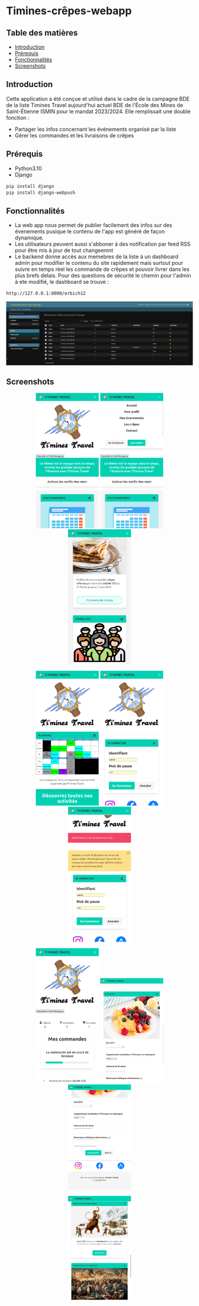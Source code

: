 # Timines-crêpes-webapp

## Table des matières
- [Introduction](#introduction)
- [Prérequis](#prérequis)
- [Fonctionnalités](#fonctionnalités)
- [Screenshots](#screenshots)

## Introduction
Cette application a été conçue et utilisé dans le cadre de la campagne BDE de la liste Timines Travel 
aujourd'hui actuel BDE de l'École des Mines de Saint-Étienne ISMIN pour le mandat 2023/2024.
Elle remplissait une double fonction : 
  - Partager les infos concernant les événements organisé par la liste
  - Gérer les commandes et les livraisons de crêpes

## Prérequis
- Python3.10
- Django
```bash
pip install django
pip install django-webpush
```

## Fonctionnalités
* La web app nous permet de publier facilement des infos sur des évenements pusique le contenu de l'app est généré de façon dynamique. 
* Les utilisateurs peuvent aussi s'abboner à des notification par feed RSS pour être mis à jour de tout changeemnt
* Le backend donne accès aux memebres de la liste à un dashboard admin pour modifier le contenu du site rapidement mais surtout pour suivre en temps
réel les commande de crêpes et pouvoir livrer dans les plus brefs delais. Pour des questions de sécurité le chemin pour l'admin à ete modifié, le
dashboard se trouve :
```bash
http://127.0.0.1:8000/erbich12
```
<p align="center">
  <img src="screenshots/11.png" width="700" >
</p>

## Screenshots
<p align="center">
  <img src="screenshots/1.png" width="170" >
  <img src="screenshots/2.png" width="170" >
  <img src="screenshots/3.png" width="170" >
</p>

<p align="center">
  <img src="screenshots/4.png" width="170" >
  <img src="screenshots/5.png" width="170" >
  <img src="screenshots/6.png" width="170" >
</p>

<p align="center">
  <img src="screenshots/7.png" width="170" >
  <img src="screenshots/8.png" width="170" >
  <img src="screenshots/9.png" width="170" >
</p>

<p align="center">
  <img src="screenshots/10.png" width="170" >
</p>
